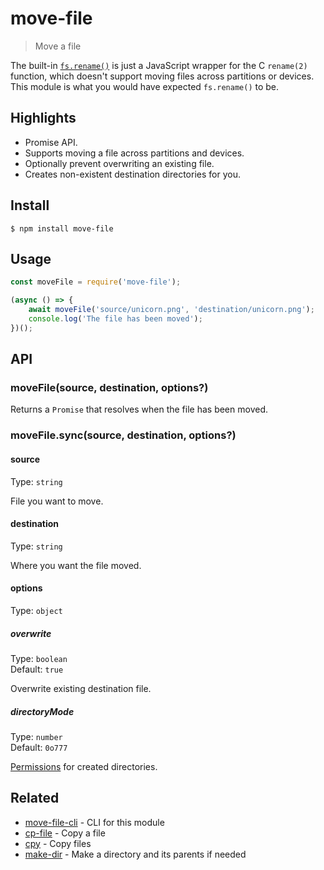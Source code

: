 # move-file

> Move a file

The built-in [`fs.rename()`](https://nodejs.org/api/fs.html#fs_fs_rename_oldpath_newpath_callback) is just a JavaScript wrapper for the C `rename(2)` function, which doesn't support moving files across partitions or devices. This module is what you would have expected `fs.rename()` to be.

## Highlights

- Promise API.
- Supports moving a file across partitions and devices.
- Optionally prevent overwriting an existing file.
- Creates non-existent destination directories for you.

## Install

```
$ npm install move-file
```

## Usage

```js
const moveFile = require('move-file');

(async () => {
	await moveFile('source/unicorn.png', 'destination/unicorn.png');
	console.log('The file has been moved');
})();
```

## API

### moveFile(source, destination, options?)

Returns a `Promise` that resolves when the file has been moved.

### moveFile.sync(source, destination, options?)

#### source

Type: `string`

File you want to move.

#### destination

Type: `string`

Where you want the file moved.

#### options

Type: `object`

##### overwrite

Type: `boolean`\
Default: `true`

Overwrite existing destination file.

##### directoryMode

Type: `number`\
Default: `0o777`

[Permissions](https://en.wikipedia.org/wiki/File-system_permissions#Numeric_notation) for created directories.

## Related

- [move-file-cli](https://github.com/sindresorhus/move-file-cli) - CLI for this module
- [cp-file](https://github.com/sindresorhus/cp-file) - Copy a file
- [cpy](https://github.com/sindresorhus/cpy) - Copy files
- [make-dir](https://github.com/sindresorhus/make-dir) - Make a directory and its parents if needed
